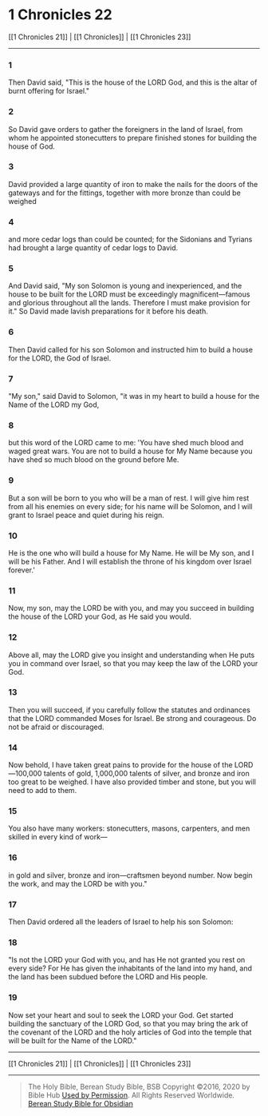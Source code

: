 # 1 Chronicles 22

[[1 Chronicles 21]] | [[1 Chronicles]] | [[1 Chronicles 23]]

---

### 1
Then David said, "This is the house of the LORD God, and this is the altar of burnt offering for Israel."

### 2
So David gave orders to gather the foreigners in the land of Israel, from whom he appointed stonecutters to prepare finished stones for building the house of God.

### 3
David provided a large quantity of iron to make the nails for the doors of the gateways and for the fittings, together with more bronze than could be weighed

### 4
and more cedar logs than could be counted; for the Sidonians and Tyrians had brought a large quantity of cedar logs to David.

### 5
And David said, "My son Solomon is young and inexperienced, and the house to be built for the LORD must be exceedingly magnificent—famous and glorious throughout all the lands. Therefore I must make provision for it." So David made lavish preparations for it before his death.

### 6
Then David called for his son Solomon and instructed him to build a house for the LORD, the God of Israel.

### 7
"My son," said David to Solomon, "it was in my heart to build a house for the Name of the LORD my God,

### 8
but this word of the LORD came to me: 'You have shed much blood and waged great wars. You are not to build a house for My Name because you have shed so much blood on the ground before Me.

### 9
But a son will be born to you who will be a man of rest. I will give him rest from all his enemies on every side; for his name will be Solomon, and I will grant to Israel peace and quiet during his reign.

### 10
He is the one who will build a house for My Name. He will be My son, and I will be his Father. And I will establish the throne of his kingdom over Israel forever.'

### 11
Now, my son, may the LORD be with you, and may you succeed in building the house of the LORD your God, as He said you would.

### 12
Above all, may the LORD give you insight and understanding when He puts you in command over Israel, so that you may keep the law of the LORD your God.

### 13
Then you will succeed, if you carefully follow the statutes and ordinances that the LORD commanded Moses for Israel. Be strong and courageous. Do not be afraid or discouraged.

### 14
Now behold, I have taken great pains to provide for the house of the LORD—100,000 talents of gold, 1,000,000 talents of silver, and bronze and iron too great to be weighed. I have also provided timber and stone, but you will need to add to them.

### 15
You also have many workers: stonecutters, masons, carpenters, and men skilled in every kind of work—

### 16
in gold and silver, bronze and iron—craftsmen beyond number. Now begin the work, and may the LORD be with you."

### 17
Then David ordered all the leaders of Israel to help his son Solomon:

### 18
"Is not the LORD your God with you, and has He not granted you rest on every side? For He has given the inhabitants of the land into my hand, and the land has been subdued before the LORD and His people.

### 19
Now set your heart and soul to seek the LORD your God. Get started building the sanctuary of the LORD God, so that you may bring the ark of the covenant of the LORD and the holy articles of God into the temple that will be built for the Name of the LORD."

---

[[1 Chronicles 21]] | [[1 Chronicles]] | [[1 Chronicles 23]]

---

> The Holy Bible, Berean Study Bible, BSB
> Copyright &copy;2016, 2020 by Bible Hub
> [Used by Permission](https://berean.bible/terms.htm). All Rights Reserved Worldwide.
> [Berean Study Bible for Obsidian](https://github.com/gapmiss/berean-study-bible-for-obsidian)</small>

